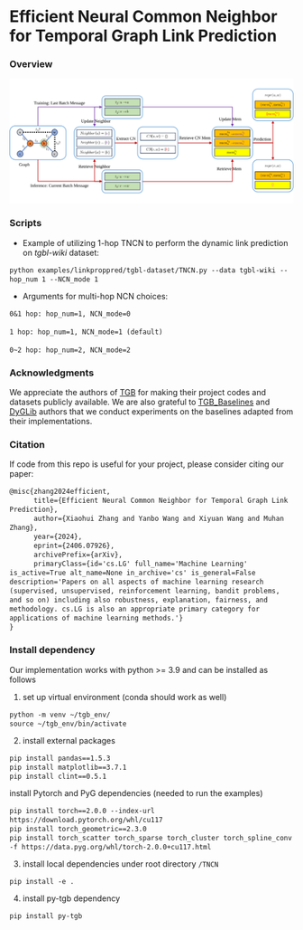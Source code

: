 <!-- # TNCN -->
# Efficient Neural Common Neighbor for Temporal Graph Link Prediction

### Overview
![TNCN Pipeline](imgs/TNCN-pipeline.svg)

### Scripts

* Example of utilizing 1-hop TNCN to perform the dynamic link prediction on *tgbl-wiki* dataset:
```
python examples/linkproppred/tgbl-dataset/TNCN.py --data tgbl-wiki --hop_num 1 --NCN_mode 1
```

* Arguments for multi-hop NCN choices:
```
0&1 hop: hop_num=1, NCN_mode=0

1 hop: hop_num=1, NCN_mode=1 (default)

0~2 hop: hop_num=2, NCN_mode=2 
```

### Acknowledgments

We appreciate the authors of [TGB](https://github.com/shenyangHuang/TGB) for making their project codes and datasets publicly available. We are also grateful to [TGB_Baselines](https://github.com/fpour/TGB_Baselines) and [DyGLib](https://github.com/yule-BUAA/DyGLib) authors that we conduct experiments on the baselines adapted from their implementations.

### Citation

If code from this repo is useful for your project, please consider citing our paper:
```
@misc{zhang2024efficient,
      title={Efficient Neural Common Neighbor for Temporal Graph Link Prediction}, 
      author={Xiaohui Zhang and Yanbo Wang and Xiyuan Wang and Muhan Zhang},
      year={2024},
      eprint={2406.07926},
      archivePrefix={arXiv},
      primaryClass={id='cs.LG' full_name='Machine Learning' is_active=True alt_name=None in_archive='cs' is_general=False description='Papers on all aspects of machine learning research (supervised, unsupervised, reinforcement learning, bandit problems, and so on) including also robustness, explanation, fairness, and methodology. cs.LG is also an appropriate primary category for applications of machine learning methods.'}
}
```

### Install dependency
Our implementation works with python >= 3.9 and can be installed as follows

1. set up virtual environment (conda should work as well)
```
python -m venv ~/tgb_env/
source ~/tgb_env/bin/activate
```

2. install external packages
```
pip install pandas==1.5.3
pip install matplotlib==3.7.1
pip install clint==0.5.1
```

install Pytorch and PyG dependencies (needed to run the examples)
```
pip install torch==2.0.0 --index-url https://download.pytorch.org/whl/cu117
pip install torch_geometric==2.3.0
pip install torch_scatter torch_sparse torch_cluster torch_spline_conv -f https://data.pyg.org/whl/torch-2.0.0+cu117.html
```

3. install local dependencies under root directory `/TNCN`
```
pip install -e .
```

4. install py-tgb dependency
```
pip install py-tgb
```